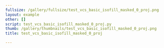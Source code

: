 ```yaml
---
fullsize: /gallery/fullsize/test_vcs_basic_isofill_masked_0_proj.png
layout: example
other: []
script: test_vcs_basic_isofill_masked_0_proj.py
thumb: /gallery/thumbnails/test_vcs_basic_isofill_masked_0_proj.png
title: test_vcs_basic_isofill_masked_0_proj

---
```


